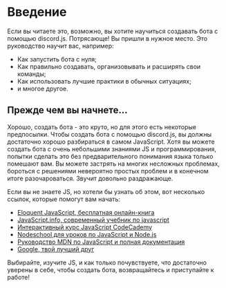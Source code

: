 # Введение

Если вы читаете это, возможно, вы хотите научиться создавать бота с помощью discord.js. Потрясающе! Вы пришли в нужное место. Это руководство научит вас, например:
- Как запустить бота с нуля;
- Как правильно создавать, организовывать и расширять свои команды;
- Как использовать лучшие практики в обычных ситуациях;
- и многое другое.

## Прежде чем вы начнете...

Хорошо, создать бота - это круто, но для этого есть некоторые предпосылки. Чтобы создать бота с помощью discord.js, вы должны достаточно хорошо разбираться в самом JavaScript. Хотя вы можете создать бота с очень небольшими знаниями JS и программирования, попытки сделать это без предварительного понимания языка только помешают вам. Вы можете застрять на многих несложных проблемах, бороться с решениями невероятно простых проблем и в конечном итоге разочароваться. Звучит довольно раздражающе.

Если вы не знаете JS, но хотели бы узнать об этом, вот несколько ссылок, которые помогут вам начать:

- [Eloquent JavaScript, бесплатная онлайн-книга](http://eloquentjavascript.net/)
- [JavaScript.info, современный учебник по javascript](https://learn.javascript.ru)
- [Интерактивный курс JavaScript CodeCademy](https://www.codecademy.com/learn/learn-javascript)
- [Nodeschool для уроков по JavaScript и Node.js](https://nodeschool.io/)
- [Руководство MDN по JavaScript и полная документация](https://developer.mozilla.org/ru/docs/Web/JavaScript)
- [Google, твой лучший друг](https://google.ru/)

Выбирайте, изучите JS, и как только почувствуете, что достаточно уверены в себе, чтобы создать бота, возвращайтесь и приступайте к работе!